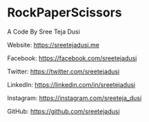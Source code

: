 # RockPaperScissors

A Code By Sree Teja Dusi

Website: https://sreetejadusi.me

Facebook: https://facebook.com/sreetejadusi

Twitter: https://twitter.com/sreetejadusi

LinkedIn: https://linkedin.com/in/sreetejadusi

Instagram: https://instagram.com/sreeteja_dusi

GitHub: https://github.com/sreetejadusi
